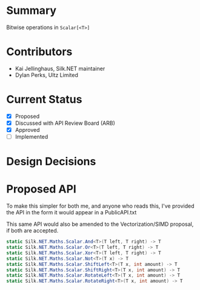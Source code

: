 # Summary
Bitwise operations in `Scalar[<T>]`

# Contributors
- Kai Jellinghaus, Silk.NET maintainer
- Dylan Perks, Ultz Limited

# Current Status
- [x] Proposed
- [x] Discussed with API Review Board (ARB)
- [x] Approved
- [ ] Implemented

# Design Decisions


# Proposed API
To make this simpler for both me, and anyone who reads this, I've provided the API in the form it would appear in a PublicAPI.txt

This same API would also be amended to the Vectorization/SIMD proposal, if both are accepted.

```cs
static Silk.NET.Maths.Scalar.And<T>(T left, T right) -> T
static Silk.NET.Maths.Scalar.Or<T>(T left, T right) -> T
static Silk.NET.Maths.Scalar.Xor<T>(T left, T right) -> T
static Silk.NET.Maths.Scalar.Not<T>(T x) -> T
static Silk.NET.Maths.Scalar.ShiftLeft<T>(T x, int amount) -> T
static Silk.NET.Maths.Scalar.ShiftRight<T>(T x, int amount) -> T
static Silk.NET.Maths.Scalar.RotateLeft<T>(T x, int amount) -> T
static Silk.NET.Maths.Scalar.RotateRight<T>(T x, int amount) -> T
```